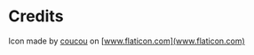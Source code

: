 # Credits
Icon made by [coucou](https://www.flaticon.com/authors/coucou) on [www.flaticon.com](www.flaticon.com)